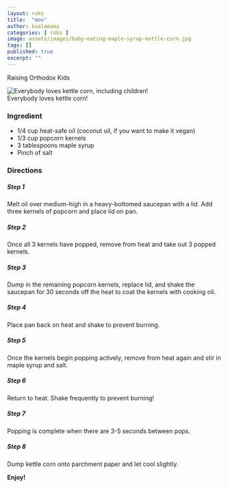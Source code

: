 ```yaml
---
layout: roks
title:  "moo"
author: koalamama
categories: [ roks ]
image: assets/images/baby-eating-maple-syrup-kettle-corn.jpg
tags: []
published: true
excerpt: ""
---
```


Raising Orthodox Kids

<img src="{{site.baseurl}}/assets/images/child-eating-maple-syrup-kettle-corn.jpg" alt="Everybody loves kettle corn, including children!" class="bottom-align mb-0" /><br /><span class="small">Everybody loves kettle corn!</span>

### Ingredient

- 1/4 cup heat-safe oil (coconut oil, if you want to make it vegan)
- 1/3 cup popcorn kernels
- 3 tablespoons maple syrup
- Pinch of salt


### Directions

<h5 class="mb-1">Step 1</h5>
Melt oil over medium-high in a heavy-bottomed saucepan with a lid. Add three kernels of popcorn and place lid on pan.

<h5 class="mb-1">Step 2</h5>
Once all 3 kernels have popped, remove from heat and take out 3 popped kernels.

<h5 class="mb-1">Step 3</h5>
Dump in the remaining popcorn kernels, replace lid, and shake the saucepan for 30 seconds off the heat to coat the kernels with cooking oil.

<h5 class="mb-1">Step 4</h5>
Place pan back on heat and shake to prevent burning.

<h5 class="mb-1">Step 5</h5>
Once the kernels begin popping actively, remove from heat again and stir in maple syrup and salt.

<h5 class="mb-1">Step 6</h5>
Return to heat. Shake frequently to prevent burning!

<h5 class="mb-1">Step 7</h5>
Popping is complete when there are 3-5 seconds between pops.

<h5 class="mb-1">Step 8</h5>
Dump kettle corn onto parchment paper and let cool slightly.


**Enjoy!**
